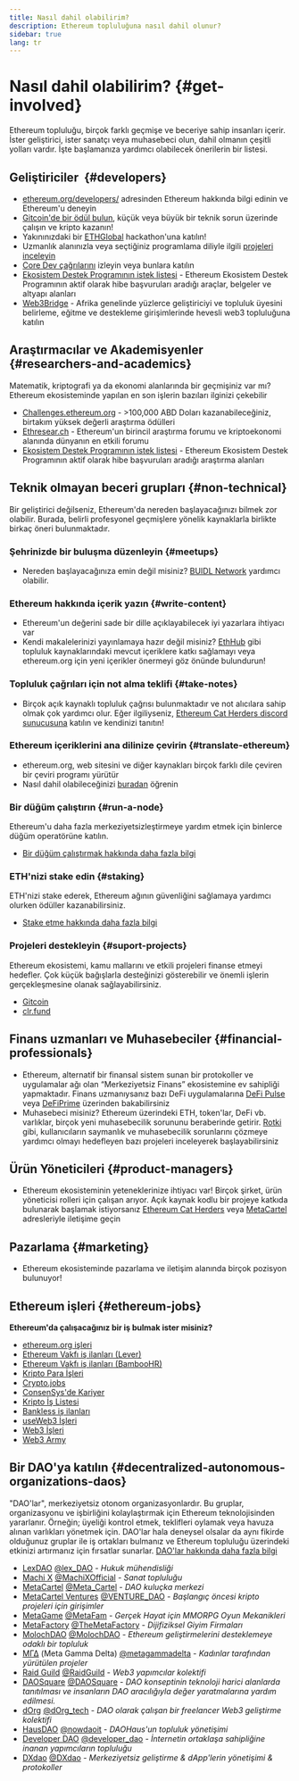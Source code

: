```yaml
---
title: Nasıl dahil olabilirim?
description: Ethereum topluluğuna nasıl dahil olunur?
sidebar: true
lang: tr
---
```


# Nasıl dahil olabilirim? {#get-involved}

Ethereum topluluğu, birçok farklı geçmişe ve beceriye sahip insanları içerir. İster geliştirici, ister sanatçı veya muhasebeci olun, dahil olmanın çeşitli yolları vardır. İşte başlamanıza yardımcı olabilecek önerilerin bir listesi.

## Geliştiriciler <Emoji text=":computer:" size={1} />‍ {#developers}

- [ethereum.org/developers/](/developers/) adresinden Ethereum hakkında bilgi edinin ve Ethereum'u deneyin
- [Gitcoin'de bir ödül bulun](https://gitcoin.co/), küçük veya büyük bir teknik sorun üzerinde çalışın ve kripto kazanın!
- Yakınınızdaki bir [ETHGlobal](http://ethglobal.co/) hackathon'una katılın!
- Uzmanlık alanınızla veya seçtiğiniz programlama diliyle ilgili [projeleri inceleyin](/developers/docs/programming-languages/)
- [Core Dev çağrılarını](https://www.youtube.com/playlist?list=PLaM7G4Llrb7zfMXCZVEXEABT8OSnd4-7w) izleyin veya bunlara katılın
- [Ekosistem Destek Programının istek listesi](https://esp.ethereum.foundation/wishlist/) - Ethereum Ekosistem Destek Programının aktif olarak hibe başvuruları aradığı araçlar, belgeler ve altyapı alanları
- [Web3Bridge](https://www.web3bridge.com/) - Afrika genelinde yüzlerce geliştiriciyi ve topluluk üyesini belirleme, eğitme ve destekleme girişimlerinde hevesli web3 topluluğuna katılın

## Araştırmacılar ve Akademisyenler <Emoji text=":mag:" size={1} /> {#researchers-and-academics}

Matematik, kriptografi ya da ekonomi alanlarında bir geçmişiniz var mı? Ethereum ekosisteminde yapılan en son işlerin bazıları ilginizi çekebilir

- [Challenges.ethereum.org](https://challenges.ethereum.org/) - >100,000 ABD Doları kazanabileceğiniz, birtakım yüksek değerli araştırma ödülleri
- [Ethresear.ch](https://ethresear.ch) - Ethereum'un birincil araştırma forumu ve kriptoekonomi alanında dünyanın en etkili forumu
- [Ekosistem Destek Programının istek listesi](https://esp.ethereum.foundation/wishlist/) - Ethereum Ekosistem Destek Programının aktif olarak hibe başvuruları aradığı araştırma alanları

## Teknik olmayan beceri grupları <Emoji text=":briefcase:" size={1} /> {#non-technical}

Bir geliştirici değilseniz, Ethereum'da nereden başlayacağınızı bilmek zor olabilir. Burada, belirli profesyonel geçmişlere yönelik kaynaklarla birlikte birkaç öneri bulunmaktadır.

### Şehrinizde bir buluşma düzenleyin {#meetups}

- Nereden başlayacağınıza emin değil misiniz? [BUIDL Network](https://consensys.net/developers/buidlnetwork/) yardımcı olabilir.

### Ethereum hakkında içerik yazın {#write-content}

- Ethereum'un değerini sade bir dille açıklayabilecek iyi yazarlara ihtiyacı var
- Kendi makalelerinizi yayınlamaya hazır değil misiniz? [EthHub](https://docs.ethhub.io/) gibi topluluk kaynaklarındaki mevcut içeriklere katkı sağlamayı veya ethereum.org için yeni içerikler önermeyi göz önünde bulundurun!

### Topluluk çağrıları için not alma teklifi {#take-notes}

- Birçok açık kaynaklı topluluk çağrısı bulunmaktadır ve not alıcılara sahip olmak çok yardımcı olur. Eğer ilgiliyseniz, [Ethereum Cat Herders discord sunucusuna](https://discord.com/invite/Nz6rtfJ8Cu) katılın ve kendinizi tanıtın!

### Ethereum içeriklerini ana dilinize çevirin {#translate-ethereum}

- ethereum.org, web sitesini ve diğer kaynakları birçok farklı dile çeviren bir çeviri programı yürütür
- Nasıl dahil olabileceğinizi [buradan](/contributing/translation-program) öğrenin

### Bir düğüm çalıştırın {#run-a-node}

Ethereum'u daha fazla merkeziyetsizleştirmeye yardım etmek için binlerce düğüm operatörüne katılın.

- [Bir düğüm çalıştırmak hakkında daha fazla bilgi](/developers/docs/nodes-and-clients/run-a-node/)

### ETH'nizi stake edin {#staking}

ETH'nizi stake ederek, Ethereum ağının güvenliğini sağlamaya yardımcı olurken ödüller kazanabilirsiniz.

- [Stake etme hakkında daha fazla bilgi](/staking/)

### Projeleri destekleyin {#suport-projects}

Ethereum ekosistemi, kamu mallarını ve etkili projeleri finanse etmeyi hedefler. Çok küçük bağışlarla desteğinizi gösterebilir ve önemli işlerin gerçekleşmesine olanak sağlayabilirsiniz.

- [Gitcoin](https://gitcoin.co/fund)
- [clr.fund](https://clr.fund/#/about)

## Finans uzmanları ve Muhasebeciler <Emoji text=":chart_with_upwards_trend:" size={1} /> {#financial-professionals}

- Ethereum, alternatif bir finansal sistem sunan bir protokoller ve uygulamalar ağı olan “Merkeziyetsiz Finans” ekosistemine ev sahipliği yapmaktadır. Finans uzmanıysanız bazı DeFi uygulamalarına [DeFi Pulse](https://defipulse.com/) veya [DeFiPrime](https://defiprime.com) üzerinden bakabilirsiniz
- Muhasebeci misiniz? Ethereum üzerindeki ETH, token'lar, DeFi vb. varlıklar, birçok yeni muhasebecilik sorununu beraberinde getirir. [Rotki](https://rotki.com/) gibi, kullanıcıların saymanlık ve muhasebecilik sorunlarını çözmeye yardımcı olmayı hedefleyen bazı projeleri inceleyerek başlayabilirsiniz

## Ürün Yöneticileri <Emoji text=":fountain_pen:" size={1} /> {#product-managers}

- Ethereum ekosisteminin yeteneklerinize ihtiyacı var! Birçok şirket, ürün yöneticisi rolleri için çalışan arıyor. Açık kaynak kodlu bir projeye katkıda bulunarak başlamak istiyorsanız [Ethereum Cat Herders](https://discord.com/invite/Nz6rtfJ8Cu) veya [MetaCartel](https://www.metacartel.org/) adresleriyle iletişime geçin

## Pazarlama <Emoji text=":megaphone:" size={1} /> {#marketing}

- Ethereum ekosisteminde pazarlama ve iletişim alanında birçok pozisyon bulunuyor!

## Ethereum işleri {#ethereum-jobs}

**Ethereum'da çalışacağınız bir iş bulmak ister misiniz?**

- [ethereum.org işleri](/about/#open-jobs)
- [Ethereum Vakfı iş ilanları (Lever)](https://jobs.lever.co/ethereumfoundation)
- [Ethereum Vakfı iş ilanları (BambooHR)](https://ethereum.bamboohr.com/jobs/)
- [Kripto Para İşleri](https://cryptocurrencyjobs.co/ethereum/)
- [Crypto.jobs](https://crypto.jobs/)
- [ConsenSys'de Kariyer](https://consensys.net/careers/)
- [Kripto İş Listesi](https://cryptojobslist.com/ethereum-jobs)
- [Bankless iş ilanları](https://pallet.xyz/list/bankless/jobs)
- [useWeb3 İşleri](https://www.useweb3.xyz/jobs)
- [Web3 İşleri](https://web3.career)
- [Web3 Army](https://web3army.xyz/)

## Bir DAO'ya katılın {#decentralized-autonomous-organizations-daos}

"DAO'lar", merkeziyetsiz otonom organizasyonlardır. Bu gruplar, organizasyonu ve işbirliğini kolaylaştırmak için Ethereum teknolojisinden yararlanır. Örneğin; üyeliği kontrol etmek, teklifleri oylamak veya havuza alınan varlıkları yönetmek için. DAO'lar hala deneysel olsalar da aynı fikirde olduğunuz gruplar ile iş ortakları bulmanız ve Ethereum topluluğu üzerindeki etkinizi artırmanız için fırsatlar sunarlar. [DAO'lar hakkında daha fazla bilgi](/dao/)

- [LexDAO](https://lexdao.coop) [@lex_DAO](https://twitter.com/lex_DAO) - _Hukuk mühendisliği_
- [Machi X](https://machix.com) [@MachiXOfficial](https://twitter.com/MachiXOfficial) - _Sanat topluluğu_
- [MetaCartel](https://metacartel.org) [@Meta_Cartel](https://twitter.com/Meta_Cartel) - _DAO kuluçka merkezi_
- [MetaCartel Ventures](https://metacartel.xyz) [@VENTURE_DAO](https://twitter.com/VENTURE_DAO) - _Başlangıç öncesi kripto projeleri için girişimler_
- [MetaGame](https://metagame.wtf) [@MetaFam](https://twitter.com/MetaFam) - _Gerçek Hayat için MMORPG Oyun Mekanikleri_
- [MetaFactory](https://metafactory.ai) [@TheMetaFactory](https://twitter.com/TheMetaFactory) - _Dijifiziksel Giyim Firmaları_
- [MolochDAO](https://molochdao.com) [@MolochDAO](https://twitter.com/MolochDAO) - _Ethereum geliştirmelerini desteklemeye odaklı bir topluluk_
- [ΜΓΔ](https://metagammadelta.com/) (Meta Gamma Delta) [@metagammadelta](https://twitter.com/metagammadelta) - _Kadınlar tarafından yürütülen projeler_
- [Raid Guild](https://raidguild.org) [@RaidGuild](https://twitter.com/RaidGuild) - _Web3 yapımcılar kolektifi_
- [DAOSquare](https://www.daosquare.io) [@DAOSquare](https://twitter.com/DAOSquare) - _DAO konseptinin teknoloji harici alanlarda tanıtılması ve insanların DAO aracılığıyla değer yaratmalarına yardım edilmesi._
- [dOrg](https://dOrg.tech) [@dOrg_tech](https://twitter.com/dOrg_tech) - _DAO olarak çalışan bir freelancer Web3 geliştirme kolektifi_
- [HausDAO](https://daohaus.club) [@nowdaoit](https://twitter.com/nowdaoit) - _DAOHaus'un topluluk yönetişimi_
- [Developer DAO](https://www.developerdao.com/) [@developer_dao](https://twitter.com/developer_dao) - _İnternetin ortaklaşa sahipliğine inanan yapımcıların topluluğu_
- [DXdao](https://DXdao.eth.link/) [@DXdao](https://twitter.com/DXdao_) - _Merkeziyetsiz geliştirme & dApp'lerin yönetişimi & protokoller_
